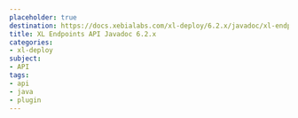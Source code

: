 ```yaml
---
placeholder: true
destination: https://docs.xebialabs.com/xl-deploy/6.2.x/javadoc/xl-endpoints-api/index.html
title: XL Endpoints API Javadoc 6.2.x
categories:
- xl-deploy
subject:
- API
tags:
- api
- java
- plugin
---
```

